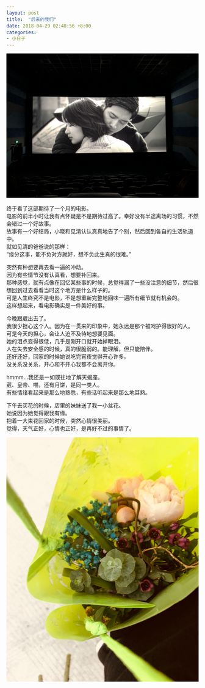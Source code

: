 ```yaml
---
layout: post
title:  "后来的我们"
date: 2018-04-29 02:48:56 +8:00 
categories: 
- 小日子
---
```


![](/media/IMG_3416.jpg)

终于看了这部期待了一个月的电影。  
电影的前半小时让我有点怀疑是不是期待过高了。幸好没有半途离场的习惯，不然会错过一个好故事。  
故事有一个好结局，小晓和见清认认真真地告了个别，然后回到各自的生活轨道中。  
就如见清的爸爸说的那样：  
“缘分这事，能不负对方就好，想不负此生真的很难。”  

突然有种想要再去看一遍的冲动。  
因为有些情节没有认真看，想要补回来。  
那种感觉，就有点像在回忆某些事的时候，总觉得漏了一些没注意的细节，然后很想回到过去看看当时这个地方是什么样子的。  
可是人生终究不是电影，不是想重新完整地回味一遍所有细节就有机会的。  
这样想起来，看电影确实是一件美好的事。  

今晚跟葳出去了。  
我很少担心这个人。因为在一贯来的印象中，她永远是那个被呵护得很好的人。  
可是今天的担心，会让人迫不及待地想要见面。  
她的泪点变得很低，几乎是刚开口就开始掉眼泪。  
人在失去安全感的时候，真的很脆弱的。能理解，但只能陪伴。   
还好还好，回家的时候她说吃完宵夜觉得开心许多。  
没关系没关系，开心和不开心我都不会离开你。  

hmmm...我还是一如既往地了解天蝎座。  
葳、皇帝、喵，还有月饼，是同一类人。  
有些情绪看起来是那么地熟悉，有些话听起来是那么地耳熟。  

下午去买花的时候，店里的妹妹送了我一小盆花。  
她说因为她觉得跟我有缘。  
抱着一大束花回家的时候，突然心情很美丽。  
觉得，天气正好，心情也正好，是再好不过的事情了。  

![](/media/IMG_3419.jpg)